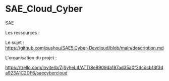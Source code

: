 # SAE_Cloud_Cyber
SAE

Les ressources :  

Le sujet  :  
https://github.com/pushou/SAE5.Cyber-Devcloud/blob/main/description.md

L'organisation du projet  : 

https://trello.com/invite/b/ZjSyheL4/ATTI8e8909da187ad35a0f2dcdcb13f3da923A1C2DF6/saecybercloud


